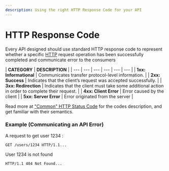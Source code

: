 ```yaml
---
description: Using the right HTTP Response Code for your API
---
```


# HTTP Response Code

Every API designed should use standard HTTP response code to represent whether a specific [HTTP](https://developer.mozilla.org/en-US/docs/Web/HTTP) request operation has been successfully completed and communicate error to the consumers

| **CATEGORY** | **DESCRIPTION** |
| --- | --- | --- | --- | --- | --- |
| **1xx: Informational**        | Communicates transfer protocol-level information. |
| **2xx: Success** | Indicates that the client’s request was accepted successfully. |
| **3xx: Redirection**         | Indicates that the client must take some additional action in order to complete their request. |
| **4xx: Client Error** | Error caused by the client |
| **5xx: Server Error** | Error originated from the server |

Read more at  ["Common" HTTP Status Code](https://github.com/for-GET/know-your-http-well/blob/master/status-codes.md#common) for the codes description, and get familiar with their semantics.  


### Example \(Communicating an API Error\)

A request to get user 1234 :

```text
GET /users/1234 HTTP/1.1...
```

User 1234  is not found  

```text
HTTP/1.1 404 Not Found...
```

